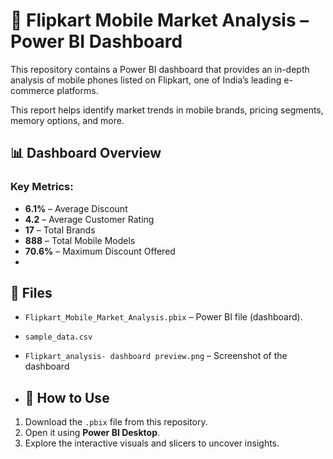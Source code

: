 # 📱 Flipkart Mobile Market Analysis – Power BI Dashboard

This repository contains a Power BI dashboard that provides an in-depth analysis of mobile phones listed on Flipkart, one of India’s leading e-commerce platforms.

This report helps identify market trends in mobile brands, pricing segments, memory options, and more.

## 📊 Dashboard Overview

### Key Metrics:
- **6.1%** – Average Discount
- **4.2** – Average Customer Rating
- **17** – Total Brands
- **888** – Total Mobile Models
- **70.6%** – Maximum Discount Offered
- 
## 📁 Files

- `Flipkart_Mobile_Market_Analysis.pbix` – Power BI file (dashboard).
- `sample_data.csv` 
- `Flipkart_analysis- dashboard preview.png` – Screenshot of the dashboard

- ## 🚀 How to Use

1. Download the `.pbix` file from this repository.
2. Open it using **Power BI Desktop**.
3. Explore the interactive visuals and slicers to uncover insights.


